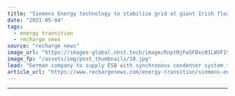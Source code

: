 ```yaml
---
title: "Siemens Energy technology to stabilise grid at giant Irish floating wind energy hub"
date: "2021-05-04"
tags: 
  - energy transition
  - recharge news
source: "recharge news"
image_url: "https://images-global.nhst.tech/image/RnptNjFwSFBxc01LWVFIVFFtRnUyLzN1MDVzQXNPcVV1QU0xNVFMaU1OYz0=/nhst/binary/0686d099b249a66d0f454091d92e50c8"
image_fp: "/assets/img/post_thumbnails/18.jpg"
lead: "German company to supply ESB with synchronous condenser system to allow for integration of intermittent power from planned 1.4GW floating wind array into Irish grid"
article_url: "https://www.rechargenews.com/energy-transition/siemens-energy-technology-to-stabilise-grid-at-giant-irish-floating-wind-energy-hub/2-1-1005116"
---
```


---
